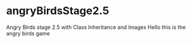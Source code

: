 # angryBirdsStage2.5
Angry Birds stage 2.5 with Class Inheritance and Images
Hello this is the angry birds game